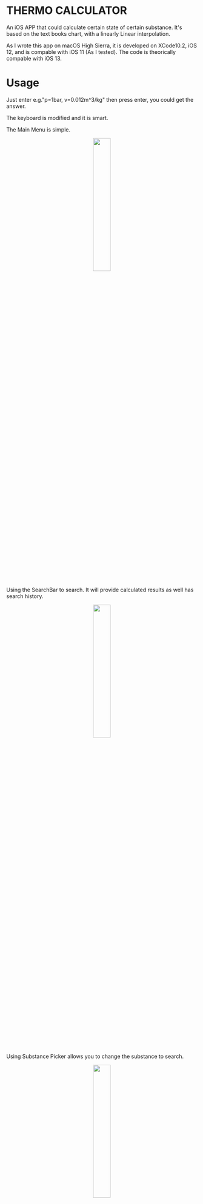 #  THERMO CALCULATOR
An iOS APP that could calculate certain state of certain substance.
It's based on the text books chart, with a linearly Linear interpolation.

As I wrote this app on macOS High Sierra, it is developed on XCode10.2, iOS 12, and is compable with iOS 11 (As I tested). The code is theorically compable with iOS 13.
# Usage
Just enter e.g."p=1bar, v=0.012m^3/kg" then press enter, you could get the answer.

The keyboard is modified and it is smart.

The Main Menu is simple.

<div div align=center><img src="ThermoCalc/ScreenShots/main_screen.png" width = "30%" height = "30%" /></div>

Using the SearchBar to search. It will provide calculated results as well has search history.

<div div align=center><img src="ThermoCalc/ScreenShots/Search.png" width = "30%" height = "30%" /></div>

Using Substance Picker allows you to change the substance to search.

<div div align=center><img src="ThermoCalc/ScreenShots/Substance_Picker.png" width = "30%" height = "30%" /></div>

And it is compatible with 3D touch Peek&Pop operations.

<div div align=center><img src="ThermoCalc/ScreenShots/3D_touch.png" width = "30%" height = "30%" /></div>

Using swipe to delete search records. Also you could use the delete button to clear all search results.

<div div align=center><img src="ThermoCalc/ScreenShots/DeleteAction.png" width = "30%" height = "30%" /></div>

The App is also compatible to iPad, with providing a large view.

<div div align=center><img src="ThermoCalc/ScreenShots/iPad.png" width = "30%" height = "30%" /></div>

Dynamic keyboard could switch the keyboard type between State input and Decimal Input in portrait mode. 

<div div align=center><img src="ThermoCalc/ScreenShots/Dynamic Keyboard.gif" width = "30%" height = "30%" /></div>

Deleting the Header button always make people forget about input the header. This dynamic button indicator could allows you to touch it and set the header.

<div div align=center><img src="ThermoCalc/ScreenShots/Indicator.gif" width = "30%" height = "30%" /></div>

Horizontal view is designed for landscape orientation of iPhone and all iPads, the keyboard is more straight forward and inproves the efficiency.

<div div align=center><img src="ThermoCalc/ScreenShots/Landscape.gif" width = "100%" height = "100%" /></div>

# Progress
- [x] UI Configuration almost done

- [ ] Datasource setup halfdone.

- [ ] Core aglorithm (In search bar) not started yet.

- [ ] Distribute on App Store
